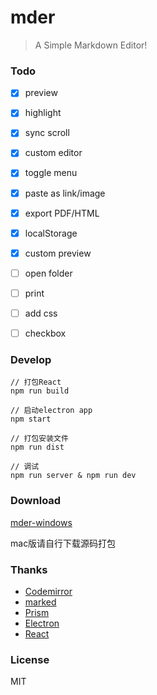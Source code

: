 # mder

> A Simple Markdown Editor!

### Todo

- [x] preview
- [x] highlight
- [x] sync scroll
- [x] custom editor
- [x] toggle menu
- [x] paste as link/image
- [x] export PDF/HTML
- [x] localStorage
- [x] custom preview
- [ ] open folder
- [ ] print
- [ ] add css
- [ ] checkbox


### Develop

```
// 打包React
npm run build

// 启动electron app
npm start

// 打包安装文件
npm run dist
```

```
// 调试
npm run server & npm run dev
```

### Download

[mder-windows](https://github.com/Cacivy/mder-electron/releases)

mac版请自行下载源码打包

### Thanks

- [Codemirror](http://codemirror.net/)
- [marked](https://github.com/chjj/marked)
- [Prism](prismjs.com)
- [Electron](http://electron.atom.io/)
- [React](https://facebook.github.io/react/index.html)

### License

MIT
